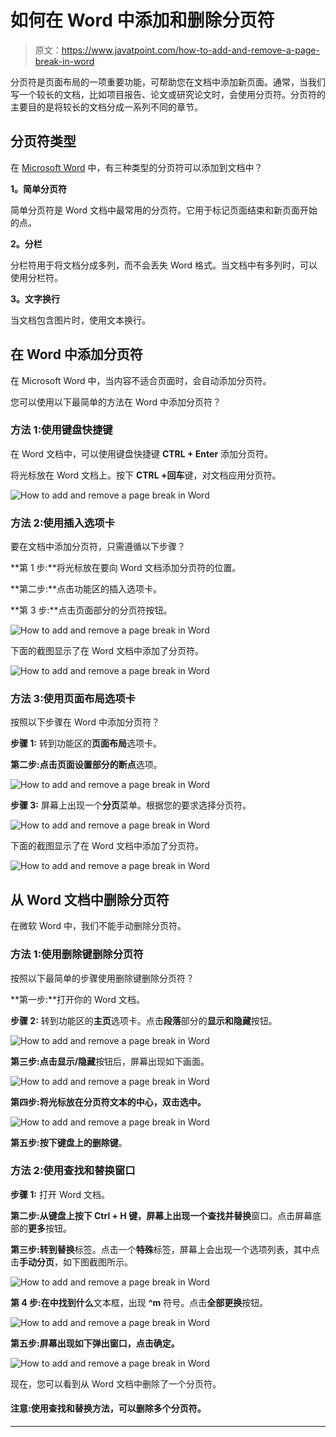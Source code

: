 # 如何在 Word 中添加和删除分页符

> 原文：<https://www.javatpoint.com/how-to-add-and-remove-a-page-break-in-word>

分页符是页面布局的一项重要功能，可帮助您在文档中添加新页面。通常，当我们写一个较长的文档，比如项目报告、论文或研究论文时，会使用分页符。分页符的主要目的是将较长的文档分成一系列不同的章节。

## 分页符类型

在 [Microsoft Word](https://www.javatpoint.com/ms-word-tutorial) 中，有三种类型的分页符可以添加到文档中？

**1。简单分页符**

简单分页符是 Word 文档中最常用的分页符。它用于标记页面结束和新页面开始的点。

**2。分栏**

分栏符用于将文档分成多列，而不会丢失 Word 格式。当文档中有多列时，可以使用分栏符。

**3。文字换行**

当文档包含图片时，使用文本换行。

## 在 Word 中添加分页符

在 Microsoft Word 中，当内容不适合页面时，会自动添加分页符。

您可以使用以下最简单的方法在 Word 中添加分页符？

### 方法 1:使用键盘快捷键

在 Word 文档中，可以使用键盘快捷键 **CTRL + Enter** 添加分页符。

将光标放在 Word 文档上。按下 **CTRL +回车**键，对文档应用分页符。

![How to add and remove a page break in Word](img/6c11b0e5244f960046c343f34c187f89.png)

### 方法 2:使用插入选项卡

要在文档中添加分页符，只需遵循以下步骤？

**第 1 步:**将光标放在要向 Word 文档添加分页符的位置。

**第二步:**点击功能区的插入选项卡。

**第 3 步:**点击页面部分的分页符按钮。

![How to add and remove a page break in Word](img/8adaca0fee1ebbabafa92f502a8cd316.png)

下面的截图显示了在 Word 文档中添加了分页符。

![How to add and remove a page break in Word](img/9b3b6d21843aec532db0de20f4a8fd97.png)

### 方法 3:使用页面布局选项卡

按照以下步骤在 Word 中添加分页符？

**步骤 1:** 转到功能区的**页面布局**选项卡。

**第二步:**点击页面设置部分的**断点**选项。

![How to add and remove a page break in Word](img/9936a9bc29f3e878aa50bcdf37c60941.png)

**步骤 3:** 屏幕上出现一个**分页**菜单。根据您的要求选择分页符。

![How to add and remove a page break in Word](img/a91e05416eaa621edf2881c95a828c64.png)

下面的截图显示了在 Word 文档中添加了分页符。

![How to add and remove a page break in Word](img/9f06e95c1d3fc78e4835465df1097e92.png)

## 从 Word 文档中删除分页符

在微软 Word 中，我们不能手动删除分页符。

### 方法 1:使用删除键删除分页符

按照以下最简单的步骤使用删除键删除分页符？

**第一步:**打开你的 Word 文档。

**步骤 2:** 转到功能区的**主页**选项卡。点击**段落**部分的**显示和隐藏**按钮。

![How to add and remove a page break in Word](img/fb8024d248843ac059fcb95fa5f9937c.png)

**第三步:**点击**显示/隐藏**按钮后，屏幕出现如下画面。

![How to add and remove a page break in Word](img/b6a81fcb55fea05dea5b50d431d020cd.png)

**第四步:**将光标放在分页符文本的**中心，双击选中。**

![How to add and remove a page break in Word](img/70f98edd581b048865e2d27c60af15a2.png)

**第五步:**按下键盘上的**删除键**。

### 方法 2:使用查找和替换窗口

**步骤 1:** 打开 Word 文档。

**第二步:**从键盘上按下 **Ctrl + H** 键，屏幕上出现一个**查找并替换**窗口。点击屏幕底部的**更多**按钮。

**第三步:**转到**替换**标签。点击一个**特殊**标签，屏幕上会出现一个选项列表，其中点击**手动分页**，如下图截图所示。

![How to add and remove a page break in Word](img/29d35cf31d02f7031766c31f7efce27b.png)

**第 4 步:**在**中找到什么**文本框，出现 **^m** 符号。点击**全部更换**按钮。

![How to add and remove a page break in Word](img/ea3d81db3e2acdcc8c2500becc4a61cb.png)

**第五步:**屏幕出现如下弹出窗口，点击**确定。**

![How to add and remove a page break in Word](img/e48c1c378d6880f722ec27cd3db6f373.png)

现在，您可以看到从 Word 文档中删除了一个分页符。

#### 注意:使用查找和替换方法，可以删除多个分页符。

* * *